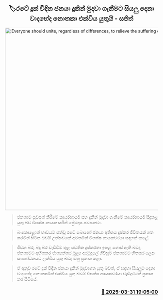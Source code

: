 <p align='center'><b><h2 align='center' title='Everyone should unite, regardless of differences, to relieve the suffering of the country's people - Sajith'>🏷රටේ දුක් විඳින ජනය‍ා දුකින් මුදවා ගැනීමට සියලු දෙනා වාදභේද නොතකා එක්විය යුතුයි - සජිත්</h2></b></p>
<p align='center'><img src='https://helakuru.sgp1.cdn.digitaloceanspaces.com/esana/images/lib/sajith-premadasa[1].jpg' width='600' alt='Everyone should unite, regardless of differences, to relieve the suffering of the country's people - Sajith'></p>

> ජනතාව සුවපත් කිරීමේ කාර්යභාර්ය සහ දුකින් මුදවා ගැනීමේ කාර්යභාර්ය සිදුකළ යුතු බව විපක්ෂ නායක සජිත් ප්‍රේමදාස පවසනවා.

> බංකොළොත් භාවයට පත්වූ රටේ බොහෝ ජනයා අතිශය දුෂ්කර ජීවිතයක් ගත කරමින් සිටින බවයි උත්සවයක් අමතමින් විපක්ෂ නායකවරයා සඳහන් කළේ.

> ජීවන බර, බදු බර වැඩිවීම තුළ පවතින දුෂ්කරතා ඉහළ ගොස් ඇති බවද, ජනතාවට අහිතකර ජාත්‍යන්තර මූල්‍ය අරමුදලේ ගිවිසුම ජනතාවට හිතකර ලෙස සංශෝධනයට ලක්විය යුතු බවද ඔහු ප්‍රකාශ කළා.

> ඒ අනුව රටේ දුක් විඳින ජනය‍ා දුකින් මුදවාගත යුතු බවත්, ඒ සඳහා සියලුම දෙනා වාදභේද නොතකමින් එක්විය යුතු බවයි විපක්ෂ නායකවරයා වැඩිදුරටත් ප්‍රකාශ කර සිටියේ.



<h3 align='right'><a href='https://www.helakuru.lk/esana/p/108816/'>📅 2025-03-31 19:05:00</a></h3>
